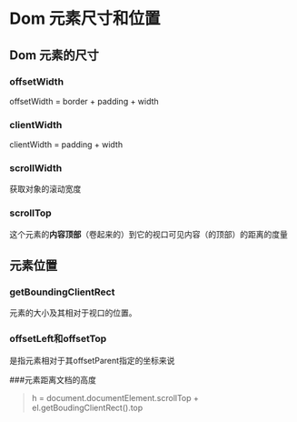 # Dom 元素尺寸和位置

## Dom 元素的尺寸

### offsetWidth

offsetWidth = border + padding + width

### clientWidth

clientWidth = padding + width

### scrollWidth

获取对象的滚动宽度

### scrollTop

这个元素的**内容顶部**（卷起来的）到它的视口可见内容（的顶部）的距离的度量



## 元素位置

### getBoundingClientRect

元素的大小及其相对于视口的位置。

### offsetLeft和offsetTop

是指元素相对于其offsetParent指定的坐标来说

###元素距离文档的高度

> h = document.documentElement.scrollTop + el.getBoudingClientRect().top